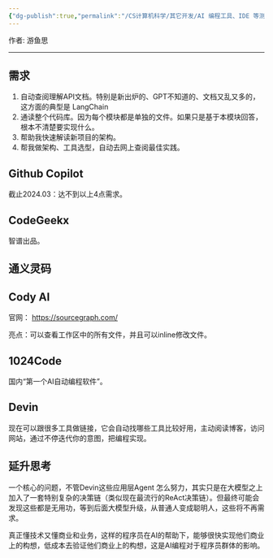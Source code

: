 ```yaml
---
{"dg-publish":true,"permalink":"/CS计算机科学/其它开发/AI 编程工具、IDE 等测评/","noteIcon":"","created":"2024-03-29T09:28:39.731+08:00","updated":"2024-04-23T23:56:21.316+08:00"}
---
```



作者: 游鱼思

---
## 需求
1. 自动查阅理解API文档。特别是新出炉的、GPT不知道的、文档又乱又多的，这方面的典型是 LangChain
2. 通读整个代码库。因为每个模块都是单独的文件。如果只是基于本模块回答，根本不清楚要实现什么。
3. 帮助我快速解读新项目的架构。
4. 帮我做架构、工具选型，自动去网上查阅最佳实践。
## Github Copilot

截止2024.03：达不到以上4点需求。

## CodeGeekx

智谱出品。

## 通义灵码



## Cody AI

官网： https://sourcegraph.com/

亮点：可以查看工作区中的所有文件，并且可以inline修改文件。

## 1024Code

国内“第一个AI自动编程软件”。

## Devin

现在可以跟很多工具做链接，它会自动找哪些工具比较好用，主动阅读博客，访问网站，通过不停迭代你的意图，把编程实现。

## 延升思考

一个核心的问题，不管Devin这些应用层Agent 怎么努力，其实只是在大模型之上加入了一套特别复杂的决策链（类似现在最流行的ReAct决策链）。但最终可能会发现这些都是无用功，等到后面大模型升级，从普通人变成聪明人，这些将不再需求。 

真正懂技术又懂商业和业务，这样的程序员在AI的帮助下，能够很快实现他们商业上的构想，低成本去验证他们商业上的构想，这是AI编程对于程序员群体的影响。